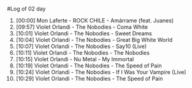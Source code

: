 #Log of 02 day

1. [00:00] Mon Laferte - ROCK CHILE - Amárrame (feat. Juanes)
1. [09:57] Violet Orlandi - The Nobodies - Coma White
1. [10:01] Violet Orlandi - The Nobodies - Sweet Dreams
1. [10:04] Violet Orlandi - The Nobodies - Great Big White World
1. [10:07] Violet Orlandi - The Nobodies - Say10 (Live)
1. [10:11] Violet Orlandi - The Nobodies - The Nobodies
1. [10:15] Violet Orlandi - Nu Metal - My Immortal
1. [10:19] Violet Orlandi - The Nobodies - The Speed of Pain
1. [10:24] Violet Orlandi - The Nobodies - If I Was Your Vampire (Live)
1. [10:29] Violet Orlandi - The Nobodies - The Speed of Pain
